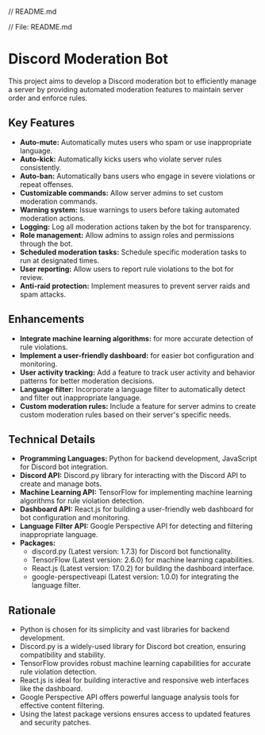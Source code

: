 // README.md

// File: README.md

# Discord Moderation Bot

This project aims to develop a Discord moderation bot to efficiently manage a server by providing automated moderation features to maintain server order and enforce rules.

## Key Features

- **Auto-mute:** Automatically mutes users who spam or use inappropriate language.
- **Auto-kick:** Automatically kicks users who violate server rules consistently.
- **Auto-ban:** Automatically bans users who engage in severe violations or repeat offenses.
- **Customizable commands:** Allow server admins to set custom moderation commands.
- **Warning system:** Issue warnings to users before taking automated moderation actions.
- **Logging:** Log all moderation actions taken by the bot for transparency.
- **Role management:** Allow admins to assign roles and permissions through the bot.
- **Scheduled moderation tasks:** Schedule specific moderation tasks to run at designated times.
- **User reporting:** Allow users to report rule violations to the bot for review.
- **Anti-raid protection:** Implement measures to prevent server raids and spam attacks.

## Enhancements

- **Integrate machine learning algorithms:** for more accurate detection of rule violations.
- **Implement a user-friendly dashboard:** for easier bot configuration and monitoring.
- **User activity tracking:** Add a feature to track user activity and behavior patterns for better moderation decisions.
- **Language filter:** Incorporate a language filter to automatically detect and filter out inappropriate language.
- **Custom moderation rules:** Include a feature for server admins to create custom moderation rules based on their server's specific needs.

## Technical Details

- **Programming Languages:** Python for backend development, JavaScript for Discord bot integration.
- **Discord API:** Discord.py library for interacting with the Discord API to create and manage bots.
- **Machine Learning API:** TensorFlow for implementing machine learning algorithms for rule violation detection.
- **Dashboard API:** React.js for building a user-friendly web dashboard for bot configuration and monitoring.
- **Language Filter API:** Google Perspective API for detecting and filtering inappropriate language.
- **Packages:** 
  - discord.py (Latest version: 1.7.3) for Discord bot functionality.
  - TensorFlow (Latest version: 2.6.0) for machine learning capabilities.
  - React.js (Latest version: 17.0.2) for building the dashboard interface.
  - google-perspectiveapi (Latest version: 1.0.0) for integrating the language filter.

## Rationale

- Python is chosen for its simplicity and vast libraries for backend development.
- Discord.py is a widely-used library for Discord bot creation, ensuring compatibility and stability.
- TensorFlow provides robust machine learning capabilities for accurate rule violation detection.
- React.js is ideal for building interactive and responsive web interfaces like the dashboard.
- Google Perspective API offers powerful language analysis tools for effective content filtering.
- Using the latest package versions ensures access to updated features and security patches.
